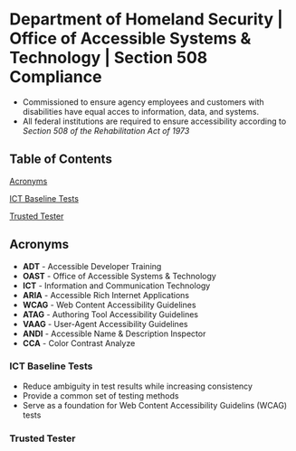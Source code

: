 # Department of Homeland Security | Office of Accessible Systems & Technology | Section 508 Compliance

* Commissioned to ensure agency employees and customers with disabilities have equal acces to information, data, and systems.
* All federal institutions are required to ensure accessibility according to *Section 508 of the Rehabilitation Act of 1973*

## Table of Contents
[Acronyms](#Acronyms)

[ICT Baseline Tests](#ICT-Baseline-Tests)

[Trusted Tester](#Trusted-Tester)

## Acronyms
* __ADT__ - Accessible Developer Training
* __OAST__ - Office of Accessible Systems & Technology
* __ICT__ - Information and Communication Technology
* __ARIA__ - Accessible Rich Internet Applications
* __WCAG__ - Web Content Accessibility Guidelines
* __ATAG__ - Authoring Tool Accessibility Guidelines
* __VAAG__ - User-Agent Accessibility Guidelines
* __ANDI__ - Accessible Name & Description Inspector
* __CCA__ - Color Contrast Analyze

### ICT Baseline Tests
* Reduce ambiguity in test results while increasing consistency
* Provide a common set of testing methods
* Serve as a foundation for Web Content Accessibility Guidelins (WCAG) tests

### Trusted Tester
